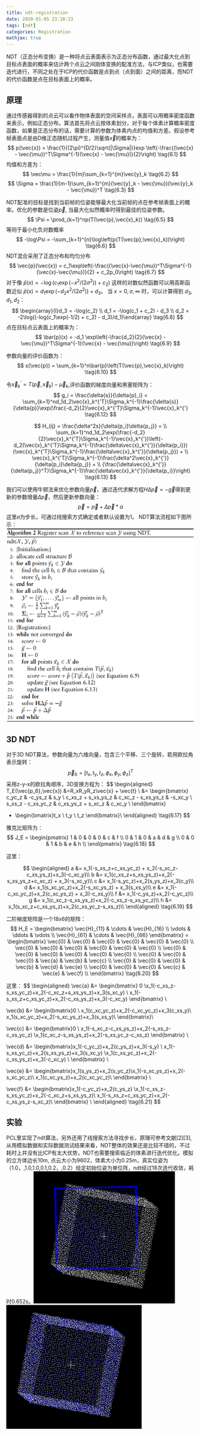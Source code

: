 ```yaml
---
title: ndt-registration
date: 2020-01-05 23:28:23
tags: [ndt]
categories: Registration
mathjax: true
---
```

NDT（正态分布变换）是一种将点云表面表示为正态分布函数，通过最大化点到目标点表面的概率来估计两个点云之间刚体变换的配准方法，与ICP类似，也需要迭代进行，不同之处在于ICP的代价函数是点到点（点到面）之间的距离，而NDT的代价函数是点在目标表面上的概率。

## 原理
通过传感器得到的点云可以看作物体表面的空间采样点，表面可以用概率密度函数来表示，例如正态分布。算法首先将点云按体素划分，对于每个体素计算概率密度函数，如果是正态分布的话，需要计算的参数为体素内点的均值和方差。假设参考帧表面点是由D维正态随机过程产生，测量值$\vec{x}$的概率为：
$$ 
p(\vec{x}) = \frac{1}{(2\pi)^{D/2}\sqrt{|\Sigma|}}exp \left(-\frac{(\vec{x} - \vec{\mu})^T\Sigma^{-1}(\vec{x} - \vec{\mu})}{2}\right) \tag{6.1} 
$$
均值和方差为：
$$
\vec\mu = \frac{1}{m}\sum_{k=1}^{m}\vec{y}_k \tag{6.2}
$$
$$
\Sigma = \frac{1}{m-1}\sum_{k=1}^{m}(\vec{y}_k - \vec{\mu})(\vec{y}_k - \vec{\mu})^T \tag{6.3}
$$

NDT配准的目标是找到当前帧的位姿能够最大化当前帧的点在参考帧表面上的概率。优化的参数是位姿$\vec{p}$, 当最大化似然概率时得到最佳的位姿参数。
$$
\Psi = \prod_{k=1}^np(T(\vec{p},\vec{x}_k)) \tag{6.5}
$$
等同于最小化负对数概率
$$
-\log\Psi = -\sum_{k=1}^{n}\log\left(p(T(\vec{p},\vec{x}_k))\right) \tag{6.6}
$$
NDT混合采用了正态分布和均匀分布
$$
\vec{p}(\vec{x}) = c_1\exp\left(-\frac{(\vec{x}-\vec{\mu})^T\Sigma^{-1}(\vec{x}-\vec{\mu})}{2} +  c_2p_0\right) \tag{6.7}
$$
对于像 $\bar{p}(x) = -\log(c_1\exp(-x^2/(2\sigma^2)) + c_2)$ 这样的对数似然函数可以用高斯函数近似 $\bar{p}(x) = d_1 \exp(-d_2x^2/(2\sigma^2)) + d_3$。 当 $x = 0, \sigma, \infty$ 时，可以计算得到 $d_3, d_1, d_2$：
$$
\begin{array}{l}d_3 = -\log(c_2) \\
d_1 = -\log(c_1 + c_2) - d_3 \\
d_2 = -2\log((-log(c_1\exp(-1/2) + c_2) - d_3)/d_1)\end{array} \tag{6.8}
$$
点在目标点云表面上的概率为：
$$
\bar{p}(x) = -d_1 \exp\left(-\frac{d_2}{2}(\vec{x} - \vec{\mu})^T\Sigma^{-1}(\vec{x} - \vec{\mu})\right) \tag{6.9}
$$

参数向量的评价函数为：
$$
s(\vec{p}) =  \sum_{k=1}^n\bar{p}\left(T(\vec{p},\vec{x}_k)\right) \tag{6.10}
$$

令$\vec{x}_k^{‘} = T(\vec{p},\vec{x}_k) - \vec{\mu}_k$,评价函数的梯度向量和黑塞矩阵为：
$$
g_i = \frac{\delta{s}}{\delta{p}_i} = \sum_{k=1}^nd_1d_2\vec{x}_k^{'T}\Sigma_k^{-1}\frac{\delta{s}}{\delta{p}}\exp(\frac{-d_2}{2}\vec{x}_k^{'T}\Sigma_k^{-1}\vec{x}_k^{'} \tag{6.12}
$$

$$
H_{ij} = \frac{\delta^2s}{\delta{p_i}\delta{p_j}} = \\
\sum_{k=1}^nd_1d_2\exp(\frac{-d_2}{2}\vec{x}_k^{'T}\Sigma_k^{-1}\vec{x}_k^{'})\left(-d_2(\vec{x}_k^{'T}\Sigma_k^{-1}\frac{\delta\vec{x}_k^{'}}{\delta{p_i}})(\vec{x}_k^{'T}\Sigma_k^{-1}\frac{\delta\vec{x}_k^{'}}{\delta{p_j}}) + \\ 
\vec{x}_k^{'T}\Sigma_k^{-1}\frac{\delta^2\vec{x}_k^{'}}{\delta{p_i}\delta{p_j}} + \\ 
{\frac{\delta\vec{x}_k^{'}}{\delta{p_j}}^T}\Sigma_k^{-1}\frac{\delta\vec{x}_k^{'}}{\delta{p_i}}\right) \tag{6.13}
$$

我们可以使用牛顿法来优化参数向量$\vec{p}$，通过迭代求解方程$H\Delta\vec{p} = -\vec{g}$得到更新的参数增量$\Delta\vec{p}$，然后更新参数向量：
$$
\vec{p} = \vec{p} + \Delta\vec{p} * a
$$
这里$a$为步长，可通过线搜索方式确定或者默认设置为1。 NDT算法流程如下图所示：
![ndt-pipeline](ndt-registration/ndt_pseudocode.png)

## 3D NDT
对于3D NDT算法，参数向量为六维向量，包含三个平移、三个旋转，若用欧拉角表示旋转：
$$
\vec{p}_6 = {[t_x,t_y,t_z,\phi_x,\phi_y,\phi_z]}^T
$$
采用z-y-x的欧拉角顺序，3D变换方程为：
$$
\begin{aligned}
T_E(\vec{p_6},\vec{x}) &=R_xR_yR_z\vec{x} + \vec{t} \\
 &= \begin{bmatrix} c_yc_z & -c_ys_z & s_y \\
c_xs_z + s_xs_ys_z & c_xc_z - s_xs_ys_z & -s_xc_y \\
s_xs_z - c_xs_yc_z & c_xs_ys_z + s_xc_z & c_xc_y \\ \end{bmatrix}
+ \begin{bmatrix}t_x \\ t_y \\ t_z \end{bmatrix}\\
\end{aligned} \tag{6.17}
$$

雅克比矩阵为：
$$
J_E = \begin{pmatrix}
1 & 0 & 0 & 0 & c & f \\
0 & 1 & 0 & a & d & g \\
0 & 0 & 1 & b & e & h \\
 \end{pmatrix} \tag{6.18}
$$

这里：

$$
\begin{aligned}
a &= x_1(-s_xs_z+c_xs_yc_z) + x_2(-s_xc_z-c_xs_ys_z)+x_3(-c_xc_y)\\
b &= x_1(c_xs_z+s_xs_ys_z)+x_2(-s_xs_ys_z+c_xc_z) + x_3(-s_xc_y)\\
c &= x_1(-s_yc_z)+x_2(s_ys_z)+x_3(c_y)\\
d &= x_1(s_xc_yc_z)+x_2(-s_xc_ys_z) + x_3(s_xs_y)\\
e &= x_1(-c_xc_yc_z)+x_2(c_xc_ys_z) + x_3(-c_xs_y)\\
f &= x_1(-c_ys_z)+x_2(-c_yc_z)\\
g &= x_1(c_xc_z-s_xs_ys_z)+x_2(-c_xs_z-s_xs_yc_z)\\
h &= x_1(s_xc_z+c_xs_ys_z)+x_2(c_xs_yc_z-s_xs_z)\\
\end{aligned} \tag{6.19}
$$

二阶梯度矩阵是一个18x6的矩阵：
$$
H_E = \begin{bmatrix}
\vec{H}_{11} & \cdots & \vec{H}_{16} \\
\vdots & \ddots & \vdots \\
\vec{H}_{61} & \cdots & \vec{H}_{66}
\end{bmatrix} = \begin{bmatrix}
\vec{0} & \vec{0} & \vec{0} & \vec{0} & \vec{0} & \vec{0} \\
\vec{0} & \vec{0} & \vec{0} & \vec{0} & \vec{0} & \vec{0} \\
\vec{0} & \vec{0} & \vec{0} & \vec{0} & \vec{0} & \vec{0} \\
\vec{0} & \vec{0} & \vec{0} & \vec{a} & \vec{b} & \vec{c} \\
\vec{0} & \vec{0} & \vec{0} & \vec{b} & \vec{d} & \vec{e} \\
\vec{0} & \vec{0} & \vec{0} & \vec{c} & \vec{e} & \vec{f} \\
\end{bmatrix} \tag{6.20}
$$

这里：
$$
\begin{aligned}
\vec{a} &= \begin{bmatrix} 0 \\x_1(-c_xs_z-s_xs_yc_z)+x_2(-c_xc_z+s_xs_ys_z)+x_3(s_xc_y) \\ x_1(-s_xs_z+c_xs_yc_z)+x_2(-c_xs_ys_z)+x_3(-c_xc_y)  \end{bmatrix} \\

\vec{b} &= \begin{bmatrix}0 \\ x_1(c_xc_yc_z)+x_2(-c_xc_yc_z)+x_3(c_xs_y)\\ x_1(s_xc_yc_z)+x_2(-s_xc_ys_z)+x_3(s_xs_y)\\ \end{bmatrix}\\

\vec{c} &= \begin{bmatrix}0 \\ x_1(-s_xc_z-c_xs_ys_z)+x_2(-s_xs_z-c_xs_yc_z) \\x_1(c_xc_z-s_xs_ys_z)+x_2(-s_xs_yc_z-c_xs_z) \end{bmatrix} \\

\vec{d} &= \begin{bmatrix}x_1(-c_yc_z)+x_2(c_ys_z)+x_3(-s_y) \\ x_1(-s_xs_yc_z)+x_2(s_xs_ys_z)+x_3(s_xc_y) \\x_1(c_xs_yc_z)+x_2(-c_xs_ys_z)+x_3(-c_xc_y) \\ \end{bmatrix} \\

\vec{e} &= \begin{bmatrix}x_1(s_ys_z)+x_2(s_yc_z)\\x_1(-s_xc_ys_z)+x_2(-s_xc_yc_z)\\ x_1(c_xc_ys_z)+x_2(c_xc_yc_z)\\ \end{bmatrix} \\

\vec{f} &= \begin{bmatrix}x_1(-c_yc_z)+x_2(c_ys_z) \\x_1(-c_xs_z-s_xs_yc_z)+x_2(-c_xc_z+s_xs_ys_z)\\ x_1(-s_xs_z+c_xs_yc_z)+x_2(-c_xs_ys_z-s_xc_z)\\ \end{bmatrix} \\
\end{aligned} \tag{6.21}
$$

## 实验
PCL里实现了ndt算法，另外还用了线搜索方法寻找步长，原理可参考文献[2][3],从用模拟数据和实际数据测试结果来看，NDT整体的效果还是比较不错的，不过耗时上并没有比ICP有太大优势，NDT也需要搜索临近的体素进行迭代优化。模拟的立方体边长10m, 点云大小为9602，体素大小为0.25m，真实位姿为（1.0，,1.0,1.0,0.1,0.2，,0.2）给定初始位姿为单位阵，ndt经过18次迭代收敛，耗时0.652s。![ndt-init](ndt-registration/ndt_cube_init.png)
![ndt-final](ndt-registration/ndt_cube_final.png)